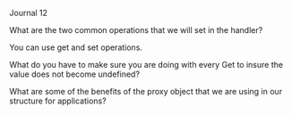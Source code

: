 Journal 12

What are the two common operations that we will set in the handler?

You can use get and set operations.

What do you have to make sure you are doing with every Get to insure the value does not become undefined?



What are some of the benefits of the proxy object that we are using in our structure for applications?